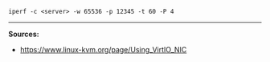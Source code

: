 ```
iperf -c <server> -w 65536 -p 12345 -t 60 -P 4
```
***
**Sources:**
* https://www.linux-kvm.org/page/Using_VirtIO_NIC
